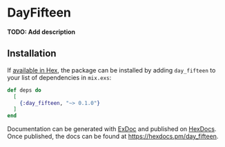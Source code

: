 # DayFifteen

**TODO: Add description**

## Installation

If [available in Hex](https://hex.pm/docs/publish), the package can be installed
by adding `day_fifteen` to your list of dependencies in `mix.exs`:

```elixir
def deps do
  [
    {:day_fifteen, "~> 0.1.0"}
  ]
end
```

Documentation can be generated with [ExDoc](https://github.com/elixir-lang/ex_doc)
and published on [HexDocs](https://hexdocs.pm). Once published, the docs can
be found at <https://hexdocs.pm/day_fifteen>.

